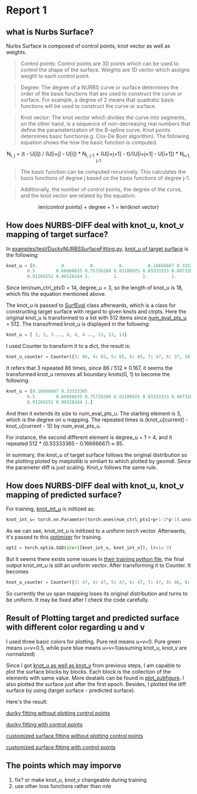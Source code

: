 # Report 1

## what is Nurbs Surface?
Nurbs Surface is composed of control points, knot vector as well as weights.

>Control points: Control points are 3D points which can be used to control the shape of the surface. Weights are 1D vector which assigns weight to each control point.

>Degree: The degree of a NURBS curve or surface determines the order of the basis functions that are used to construct the curve or surface. For example, a degree of 2 means that quadratic basis functions will be used to construct the curve or surface.

>Knot vector: The knot vector which divides the curve into segments, on the other hand, is a sequence of non-decreasing real numbers that define the parameterization of the B-spline curve. Knot points determines basic function(e.g. Cox-De Boor algorithm). The following equation shows the how the basic function is computed.
<center>N<sub>i, j</sub> = (t - U[i]) / (U[i+j] - U[i]) * N<sub>i, j-1</sub> + (U[i+j+1] - t)/(U[i+j+1] - U[i+1]) * N<sub>i+1, j-1</sub></center>

>The basic function can be computed recursively. This calculates the basis functions of degree j based on the basis functions of degree j-1.



>Additionally, the number of control points, the degree of the curve, and the knot vector are related by the equation:
<center>len(control points) + degree + 1 = len(knot vector)</center>


## How does NURBS-DIFF deal with knot_u, knot_v mapping of target surface?
In [examples/test/DuckyNURBSSurfaceFitting.py](../examples/test/DuckyNURBSSurfaceFitting.py), [knot_u of target surface](../examples/test/DuckyNURBSSurfaceFitting.py#L137) is the following:
```python
knot_u = [0.         0.         0.         0.         0.16666667 0.33333365
        0.5        0.66666635 0.75726286 0.83108925 0.83333333 0.8973262
        0.91289152 0.96520244 1.         1.         1.         1.        ]
 ```
Since len(num_ctrl_pts1) = 14, degree_u = 3, so the length of knot_u is 18, which fits the equation mentioned above.

The knot_u is passed to [SurfEval](../NURBSDiff/surf_eval.py#L16) class afterwards, which is a class for constructing target surface with regard to given knots and ctrpts. Here the original knot_u is transformed to a list with 512 items since [num_eval_pts_u](../examples/test/DuckyNURBSSurfaceFitting.py#L155) = 512. The transofrmed knot_u is displayed in the following:
```python
knot_u = [ 3, 3, 3..., 4, 4, 4..., 13, 13, 13]
```
I used Counter to transform it to a dict, the result is:

```python
knot_u_counter = Counter({3: 86, 4: 85, 5: 85, 6: 85, 7: 47, 8: 37, 10: 33, 12: 27, 13: 18, 11: 8, 9: 1})
```
It refers that 3 repeated 86 times, since 86 / 512 $\approx$ 0.167, it seems the transformed knot_u removes all boundary knots(0, 1) to become the following.
```python
knot_u = [0.16666667 0.33333365
        0.5        0.66666635 0.75726286 0.83108925 0.83333333 0.8973262
        0.91289152 0.96520244 1.]
```
And then it extends its size to num_eval_pts_u. The starting element is 3, which is the degree on u mapping. The repeated times is (knot_u[current] - knot_u[current - 1]) by num_eval_pts_u.

For instance, the second different element is degree_u + 1 = 4, and it repeated 512 * (0.33333365 - 0.16666667)  $\approx$ 85.

In summary, the knot_u of target surface follows the original distribution so the plotting ploted by matplotlib is simliart to which plotted by geomdl. Since the parameter diff is just scaling. Knot_v follows the same rule.
## How does NURBS-DIFF deal with knot_u, knot_v mapping of predicted surface?
For training, [knot_int_u](../examples/test/DuckyNURBSSurfaceFitting.py#L168) is initlized as:
```python
knot_int_u= torch.nn.Parameter(torch.ones(num_ctrl_pts1+p+1-2*p-1).unsqueeze(0).cuda(), requires_grad=True)
```
As we can see, knot_int_u is initlized to a uniform torch vector. Afterwards, it's passed to this [optimizer](../examples/test/DuckyNURBSSurfaceFitting.py#L176) for training.
```python
opt2 = torch.optim.SGD(iter([knot_int_u, knot_int_v]), lr=1e-3)
```
But it seems there exists some issues in [their training python file](../NURBSDiff/nurbs_eval.py), the final output knot_int_u is still an uniform vector. After transforming it to Counter. It becomes
```python
knot_u_counter = Counter({3: 47, 4: 47, 5: 47, 6: 47, 7: 47, 8: 46, 9: 46, 10: 46, 11: 46, 12: 46, 13: 46})
```
So currently the uv span mapping loses its original distribution and turns to be uniform. It may be fixed after I check the code carefully.
## Result of Plotting target and predicted surface with different color regarding u and v
I used three basic colors for plotting. Pure red means u=v=0. Pure green means u=v=0.5, while pure blue means u=v=1(assuming knot_u, knot_v are normalized)

Since I got [knot_u as well as knot_v](../examples/test/DuckyNURBSSurfaceFitting.py#L222-L223) from previous steps, I am capable to plot the surface blocks by blocks. Each block is the collection of the elements with same value. More deatails can be found in [plot_subfigure](../examples/test/DuckyNURBSSurfaceFitting.py#L=61). I also plotted the surface just after the first epoch. Besides, I plotted the diff surface by using (target surface - predicted surface).

Here's the result:

[ducky fitting without plotting control points](../examples/test/ducky_reparameterization_no_ctrpts.pdf)

[ducky fitting with control points](../examples/test/ducky_reparameterization.pdf)

[customized surface fitting without plotting control points](../examples/test/surface_reparameterization_no_ctrpts.pdf)

[customized surface fitting with control points](../examples/test/surface_reparameterization.pdf)

## The points which may imporve
1. fix? or make knot_u, knot_v changeable during training
2. use other loss functions rather than mle